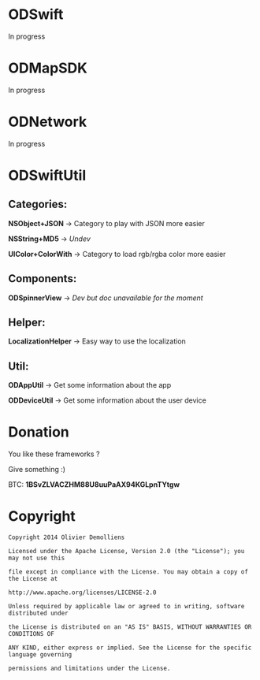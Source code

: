 ODSwift
=======

In progress

ODMapSDK
=======

In progress

ODNetwork
=======

In progress

ODSwiftUtil
=======

Categories:
--------------

**NSObject+JSON** -> Category to play with JSON more easier

**NSString+MD5** -> *Undev*

**UIColor+ColorWith** -> Category to load rgb/rgba color more easier

Components:
--------------

**ODSpinnerView** -> *Dev but doc unavailable for the moment*

Helper:
--------------

**LocalizationHelper** -> Easy way to use the localization

Util:
--------------

**ODAppUtil** -> Get some information about the app

**ODDeviceUtil** -> Get some information about the user device


Donation
==========

You like these frameworks ?

Give something :)

BTC: **1BSvZLVACZHM88U8uuPaAX94KGLpnTYtgw**

Copyright
==========


  	Copyright 2014 Olivier Demolliens

	Licensed under the Apache License, Version 2.0 (the "License"); you may not use this
	
	file except in compliance with the License. You may obtain a copy of the License at

	http://www.apache.org/licenses/LICENSE-2.0

	Unless required by applicable law or agreed to in writing, software distributed under
	
	the License is distributed on an "AS IS" BASIS, WITHOUT WARRANTIES OR CONDITIONS OF 
	
	ANY KIND, either express or implied. See the License for the specific language governing
	
	permissions and limitations under the License.
